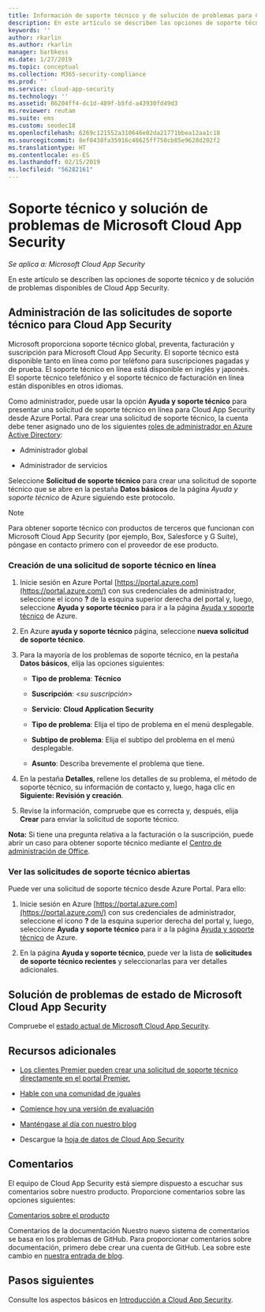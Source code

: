 ```yaml
---
title: Información de soporte técnico y de solución de problemas para Cloud App Security
description: En este artículo se describen las opciones de soporte técnico y de solución de problemas de Microsoft Cloud App Security
keywords: ''
author: rkarlin
ms.author: rkarlin
manager: barbkess
ms.date: 1/27/2019
ms.topic: conceptual
ms.collection: M365-security-compliance
ms.prod: ''
ms.service: cloud-app-security
ms.technology: ''
ms.assetid: 86204ff4-dc1d-489f-b5fd-a43930fd49d3
ms.reviewer: reutam
ms.suite: ems
ms.custom: seodec18
ms.openlocfilehash: 6269c121552a310646e02da21771bbea12aa1c18
ms.sourcegitcommit: 8ef0438fa35916c48625ff750cb85e9628d202f2
ms.translationtype: HT
ms.contentlocale: es-ES
ms.lasthandoff: 02/15/2019
ms.locfileid: "56282161"
---
```

# <a name="support-and-troubleshooting-microsoft-cloud-app-security"></a>Soporte técnico y solución de problemas de Microsoft Cloud App Security

*Se aplica a: Microsoft Cloud App Security*

En este artículo se describen las opciones de soporte técnico y de solución de problemas disponibles de Cloud App Security.

## <a name="manage-support-requests-for-cloud-app-security"></a>Administración de las solicitudes de soporte técnico para Cloud App Security

Microsoft proporciona soporte técnico global, preventa, facturación y suscripción para Microsoft Cloud App Security. El soporte técnico está disponible tanto en línea como por teléfono para suscripciones pagadas y de prueba. El soporte técnico en línea está disponible en inglés y japonés. El soporte técnico telefónico y el soporte técnico de facturación en línea están disponibles en otros idiomas.

Como administrador, puede usar la opción **Ayuda y soporte técnico** para presentar una solicitud de soporte técnico en línea para Cloud App Security desde Azure Portal. Para crear una solicitud de soporte técnico, la cuenta debe tener asignado uno de los siguientes [roles de administrador en Azure Active Directory](https://docs.microsoft.com/azure/active-directory/active-directory-assign-admin-roles-azure-portal):

-   Administrador global

-   Administrador de servicios

Seleccione **Solicitud de soporte técnico** para crear una solicitud de soporte técnico que se abre en la pestaña **Datos básicos** de la página *Ayuda y soporte técnico* de Azure siguiendo este protocolo.

>[!NOTE]
> Para obtener soporte técnico con productos de terceros que funcionan con Microsoft Cloud App Security (por ejemplo, Box, Salesforce y G Suite), póngase en contacto primero con el proveedor de ese producto.


### <a name="create-an-online-support-request"></a>Creación de una solicitud de soporte técnico en línea

1.  Inicie sesión en Azure Portal [https://portal.azure.com](https://portal.azure.com/) con sus credenciales de administrador, seleccione el icono **?** de la esquina superior derecha del portal y, luego, seleccione **Ayuda y soporte técnico** para ir a la página [Ayuda y soporte técnico](https://ms.portal.azure.com/#blade/Microsoft_Azure_Support/HelpAndSupportBlade/overview) de Azure.

2.  En Azure **ayuda y soporte técnico** página, seleccione **nueva solicitud de soporte técnico**.

3.  Para la mayoría de los problemas de soporte técnico, en la pestaña **Datos básicos**, elija las opciones siguientes:

    -   **Tipo de problema**: **Técnico**

    -   **Suscripción**: \<*su suscripción*\>

    -   **Servicio**: **Cloud Application Security**

    -   **Tipo de problema**: Elija el tipo de problema en el menú desplegable.

    -   **Subtipo de problema**: Elija el subtipo del problema en el menú desplegable.

    -   **Asunto**: Describa brevemente el problema que tiene.

4.  En la pestaña **Detalles**, rellene los detalles de su problema, el método de soporte técnico, su información de contacto y, luego, haga clic en **Siguiente: Revisión y creación**.

5.  Revise la información, compruebe que es correcta y, después, elija **Crear** para enviar la solicitud de soporte técnico.

**Nota:** Si tiene una pregunta relativa a la facturación o la suscripción, puede abrir un caso para obtener soporte técnico mediante el [Centro de administración de Office](https://portal.office.com/Support/SupportEntry.aspx).

### <a name="view-open-support-requests"></a>Ver las solicitudes de soporte técnico abiertas

Puede ver una solicitud de soporte técnico desde Azure Portal. Para ello:

1.  Inicie sesión en Azure [https://portal.azure.com](https://portal.azure.com/) con sus credenciales de administrador, seleccione el icono **?** de la esquina superior derecha del portal y, luego, seleccione **Ayuda y soporte técnico** para ir a la página [Ayuda y soporte técnico](https://ms.portal.azure.com/#blade/Microsoft_Azure_Support/HelpAndSupportBlade/overview) de Azure.

2.  En la página **Ayuda y soporte técnico**, puede ver la lista de **solicitudes de soporte técnico recientes** y seleccionarlas para ver detalles adicionales.

## <a name="troubleshooting-microsoft-cloud-app-security-status"></a>Solución de problemas de estado de Microsoft Cloud App Security

Compruebe el [estado actual de Microsoft Cloud App Security](https://status.cloudappsecurity.com/).


## <a name="additional-resources"></a>Recursos adicionales

- [Los clientes Premier pueden crear una solicitud de soporte técnico directamente en el portal Premier.](https://premier.microsoft.com/)

-  [Hable con una comunidad de iguales](https://techcommunity.microsoft.com/t5/Microsoft-Cloud-App-Security/bd-p/MicrosoftCloudAppSecurity)

-   [Comience hoy una versión de evaluación](https://signup.microsoft.com/Signup?OfferId=757c4c34-d589-46e4-9579-120bba5c92ed&ali=1)

-   [Manténgase al día con nuestro blog](https://techcommunity.microsoft.com/t5/Enterprise-Mobility-Security/bg-p/enterprisemobilityandsecurity/label-name/Microsoft%20Cloud%20App%20Security)

-   Descargue la [hoja de datos de Cloud App Security](http://download.microsoft.com/download/E/F/E/EFE908F8-7EDB-4244-8039-67BA574186CC/Microsoft_Cloud_App_Security_eBook.pdf)

## <a name="feedback"></a>Comentarios

El equipo de Cloud App Security está siempre dispuesto a escuchar sus comentarios sobre nuestro producto. Proporcione comentarios sobre las opciones siguientes:

[Comentarios sobre el producto](https://microsoftsecurity.uservoice.com/forums/905161-cloud-app-security) 

Comentarios de la documentación Nuestro nuevo sistema de comentarios se basa en los problemas de GitHub. Para proporcionar comentarios sobre documentación, primero debe crear una cuenta de GitHub. Lea sobre este cambio en [nuestra entrada de blog](https://docs.microsoft.com/teamblog/a-new-feedback-system-is-coming-to-docs).



## <a name="next-steps"></a>Pasos siguientes 

Consulte los aspectos básicos en [Introducción a Cloud App Security](getting-started-with-cloud-app-security.md). 
